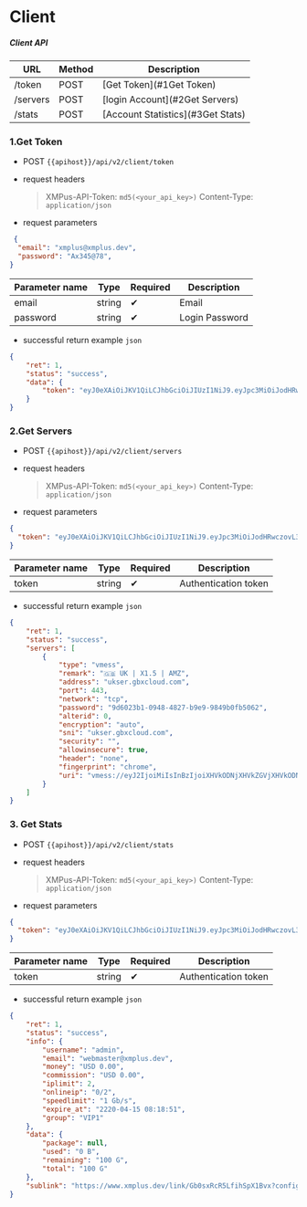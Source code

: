 # Client

##### Client API

| URL            | Method  | Description                    |
|----------------|---------|-----------------------------------|
| /token         | POST    | [Get Token](#1Get Token)    |
| /servers       | POST    | [login Account](#2Get Servers)       |
| /stats         | POST    | [Account Statistics](#3Get Stats)  |


### 1.Get Token

- POST `{{apihost}}/api/v2/client/token`

- request headers

	> XMPus-API-Token: `md5(<your_api_key>)`
	> Content-Type:    `application/json`

- request parameters

```json
 {
  "email": "xmplus@xmplus.dev",
  "password": "Ax345@78",
}
```

| Parameter name  |  Type  | Required  | Description   |
|----------|--------|-----|------|
| email    | string | ✔︎  | Email |
| password | string | ✔︎  | Login Password   |

- successful return example `json`

```json
{
    "ret": 1,
    "status": "success",
    "data": {
        "token": "eyJ0eXAiOiJKV1QiLCJhbGciOiJIUzI1NiJ9.eyJpc3MiOiJodHRwczovL3d3dy54bXBsdXMuZGV2IiwiYXVkIjoiaHR0cGM6Ly93d3cueG1wbHVzLmRldiIsImlhdCI6MTY3NzU0MTE4NSwiZXhwIjoxNjc3NzEzOTg1LCJlbWFpbCI6IndlYm1hc3RlckB4bXBsdXMuZGV2In0.1e4Vwk1XgVtmDHoOIVRFmcJPlE7t9Q27-opiWWhXdFE"
    }
}
```

### 2.Get Servers

- POST `{{apihost}}/api/v2/client/servers`

- request headers

	> XMPus-API-Token: `md5(<your_api_key>)`
	> Content-Type:    `application/json`

- request parameters

```json
{
  "token": "eyJ0eXAiOiJKV1QiLCJhbGciOiJIUzI1NiJ9.eyJpc3MiOiJodHRwczovL3d3dy54bXBsdXMuZGV2IiwiYXVkIjoiaGR0cHM6Ly93d3cueG1wbHVzLmRldiIsImlhdCI6MTY3NzU0MDIyNCwiZXhwIjoxNjc3NzEzMDI0LCJlbWFpbCI6IndlYm1hc3RlckB4bXBsdXMuZGV2In0.mzxFglyYi7euqfRRewEQEBLqIH7OpF1HdWLRNUabHV0"
}
```

| Parameter name  |  Type  | Required  | Description   |
|----------|--------|-----|------|
| token           | string    |    ✔︎   | Authentication token |

- successful return example `json`

```json
{
    "ret": 1,
    "status": "success",
    "servers": [
        {
            "type": "vmess",
            "remark": "🇬🇧 UK | X1.5 | AMZ",
            "address": "ukser.gbxcloud.com",
            "port": 443,
            "network": "tcp",
            "password": "9d6023b1-0948-4827-b9e9-9849b0fb5062",
            "alterid": 0,
            "encryption": "auto",
            "sni": "ukser.gbxcloud.com",
            "security": "",
            "allowinsecure": true,
            "header": "none",
            "fingerprint": "chrome",
            "uri": "vmess://eyJ2IjoiMiIsInBzIjoiXHVkODNjXHVkZGVjXHVkODNjXHVkZGU3IFVLIHwgWDEuNSB8IEFNGiIsImFkZCI6InVrc2VyLmdieGNsb3VkLmNvbSIsInBvcnQiOiI0NDMiLCJpZCI6IjlkNjAyM2IxLTA5NDgtNDgyNy1iOWU5LTk4NDliMGZiNTA2MiIsImFpZCI6IjAiLCJuZXQiOiJ0Y3AiLCJ0eXBlIjoibm9uZSIsImhvc3QiOiIiLCJwYXRoIjoiIn0="
        }
    ]
}
```

### 3. Get Stats

- POST `{{apihost}}/api/v2/client/stats`

- request headers

	> XMPus-API-Token: `md5(<your_api_key>)`
	> Content-Type:    `application/json`

- request parameters

```json
{
  "token": "eyJ0eXAiOiJKV1QiLCJhbGciOiJIUzI1NiJ9.eyJpc3MiOiJodHRwczovL3d3dy54bXBsdXMuZGV2IiwiYXVkIjoiaGR0cHM6Ly93d3cueG1wbHVzLmRldiIsImlhdCI6MTY3NzU0MDIyNCwiZXhwIjoxNjc3NzEzMDI0LCJlbWFpbCI6IndlYm1hc3RlckB4bXBsdXMuZGV2In0.mzxFglyYi7euqfRRewEQEBLqIH7OpF1HdWLRNUabHV0"
}
```

| Parameter name  |  Type  | Required  | Description   |
|----------|--------|-----|------|
| token           | string    |    ✔︎   | Authentication token |

- successful return example `json`

```json
{
    "ret": 1,
    "status": "success",
    "info": {
        "username": "admin",
        "email": "webmaster@xmplus.dev",
        "money": "USD 0.00",
        "commission": "USD 0.00",
        "iplimit": 2,
        "onlineip": "0/2",
        "speedlimit": "1 Gb/s",
        "expire_at": "2220-04-15 08:18:51",
        "group": "VIP1"
    },
    "data": {
        "package": null,
        "used": "0 B",
        "remaining": "100 G",
        "total": "100 G"
    },
    "sublink": "https://www.xmplus.dev/link/Gb0sxRcR5LfihSpX1Bvx?config=1"
}
```